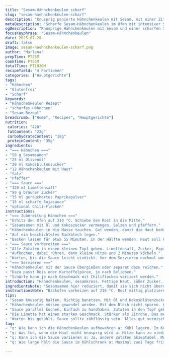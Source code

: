 ```yaml
---
title: "Sesam-Hähnchenkeulen scharf"
slug: "sesam-haehnchenkeulen-scharf"
description: "Knusprig panierte Hähnchenkeulen mit Sesam, mit einer Zitronen-Chili-Sauce. Die Hähnchenkeulen werden im Ofen gebacken, bis sie goldbraun sind. Die Sauce kombiniert Zitronensaft mit braunem Zucker, geräuchertem Paprika, und scharfer Sojasauce. Geeignet für vier Portionen. Glutenfrei, laktosefrei, ohne Nüsse und Eier. Zubereitungszeit ca. 25 Minuten, Backzeit nahe 55 Minuten. Variante mit Kokoszucker und Limettensaft, für frische und untypische Note. Einfache Vorbereitung, intensive Aromen."
metaDescription: "Scharfe Sesam-Hähnchenkeulen im Ofen mit intensiver Sauce für ein geschmackvolles Essen. Zubereitung in einer Stunde."
ogDescription: "Knusprige Hähnchenkeulen mit Sesam und einer scharfen Sauce aus Limette. Perfekt für einen schnellen Genuss."
focusKeyphrase: "Sesam-Hähnchenkeulen"
date: 2025-07-28
draft: false
image: sesam-haehnchenkeulen-scharf.png
author: "Marlena"
prepTime: PT25M
cookTime: PT55M
totalTime: PT1H20M
recipeYield: "4 Portionen"
categories: ["Hauptgerichte"]
tags:
- "Hähnchen"
- "Glutenfrei"
- "Scharf"
keywords:
- "Hähnchenkeulen Rezept"
- "scharfes Hähnchen"
- "Sesam Rezept"
breadcrumb: ["Home", "Recipes", "Hauptgerichte"]
nutrition: 
 calories: "420"
 fatContent: "22g"
 carbohydrateContent: "18g"
 proteinContent: "35g"
ingredients:
- "=== Hähnchen ==="
- "50 g Sesamsamen"
- "25 ml Olivenöl"
- "20 ml Kokosblütenzucker"
- "12 Hähnchenkeulen mit Haut"
- "Salz"
- "Pfeffer"
- "=== Sauce ==="
- "120 ml Limettensaft"
- "90 g brauner Zucker"
- "35 ml geräuchertes Paprikapulver"
- "15 ml scharfe Sojasauce"
- "optional Chili-Flocken"
instructions:
- "=== Zubereitung Hähnchen ==="
- "Erhitz den Ofen auf 210 °C. Schiebe den Rost in die Mitte."
- "Sesamsamen mit Öl und Kokoszucker vermengen. Salzen und pfeffern."
- "Hähnchenkeulen in die Masse tauchen. Gut wenden, damit die Haut bedeckt ist."
- "Auf ein beschichtetes Backblech legen."
- "Backen lassen für etwa 55 Minuten. In der Hälfte wenden. Haut soll knusprig sein, innen durch."
- "=== Sauce vorbereiten ==="
- "Alle Zutaten in einen kleinen Topf geben. Limettensaft, Zucker, Paprika und Sojasauce gut vermischen."
- "Aufkochen, dabei rühren, dann kleine Hitze und 2 Minuten köcheln."
- "Warten, bis die Sauce leicht eindickt. Vor dem Servieren nochmal umrühren."
- "=== Servieren ==="
- "Hähnchenkeulen mit der Sauce übergießen oder separat dazu reichen."
- "Dazu passt Reis oder Kartoffelpüree, je nach Belieben."
- "Schärfe kann je nach Geschmack mit Chiliflocken variiert werden."
introduction: "Hähnchenkeulen, sesamkross. Fettige Haut, süßer Zucker. Kokosblütenzucker, Limette statt Zitrone, sorgt für den Frische-Kick. Paprika mit rauchigem Unterton. Statt Tabasco, scharfe Sojasauce. Ein bisschen Feuer, ohne Überforderung. Backofen glüht, 210 Grad. Die Haut will knistern, innen saftig bleiben. Länger drin als typisch, dafür mehr Geschmack. Die Sauce dickt ein, nicht zu dick. Limetten bringen Säure, nicht nur Schärfe. Sesam muss mehr sein. Nicht nur Beilage, Hauptakteur. Kartoffelpüree oder Reis, simple Wahl. Schnell vorbereitet, dann im Ofen die Zeit nutzen. Jedes Stück bekommt Aufmerksamkeit durch Wenden. Ohne Nüsse, ohne Milch, für viele Essende. Aufgewertet durch kleine Drehungen an der Zutatenliste. Schon in der Küche riecht es anders. Brennt kaum, entfaltet sich."
ingredientsNote: "Sesamsamen hier reduziert, damit sie sich nicht überdecken, trotzdem knusprig. Kokosblütenzucker bringt intensivere, fast caramellige Süße statt normalem braunem Zucker. Limettensaft stärker als Zitrone, dafür milder Säureton. Sojasauce ersetzt Tabasco, sorgt für Umami und dezente Schärfe, ausgewogen. Paprikapulver geräuchert, gibt andern Geschmackskern. Die Hähnchenkeulen mit Haut behalten Fett und werden knuspriger. Salz und Pfeffer grundlegend, keine Extra-Gewürze, purer Geschmack. Die Menge Sesam leicht reduziert, so dass Öl und Zucker die Haut gleichmäßig bedecken. Der Zucker karamellisiert sanfter, bleibt in Verbindung mit Öl."
instructionsNote: "Backofen vorheizen auf 210 °C. Rost mittig platzieren, Hitze von oben und unten, für gleichmäßige Bräunung. Sesam mit Öl und Zucker gut vermischen, bis der Zucker etwas feucht scheint. Hähnchenkeulen damit benetzen, nicht nur einstreichen, sondern richtig wenden. Auf ein mit Backpapier oder Antihaftfolie ausgelegtes Blech legen, nicht zu eng, damit Hitze zirkuliert. Während Backzeit einmal wenden, genau bei Minute 25 bis 30. Das sorgt für knusprige Haut von allen Seiten. Sauce parallel zubereiten: alle Zutaten in kleinen Topf, aufkochen, dann runterschalten und kurz leicht köcheln lassen, so dickt die Sauce an. Nicht zu früh vorbereiten, damit sie frisch bleibt. Beim Servieren vorher Sauce gut umrühren, eventuell mit Chiliflocken nachschärfen. Beilagen können separat vorbereitet werden, konzentriert bleiben auf das Hähnchen. Fertig heißt: knusprig, saftig, würzig mit leichtem Kick."
tips:
- "Sesam knusprig halten. Richtig benetzen. Mit Öl und Kokosblütenzucker gut vermischen. Nicht quer aussehen lassen. Besser auftragen. Dann wird der Geschmack intensiv. Haut braucht diese Mischung."
- "Hähnchenkeulen müssen gewendet werden. Mit dem Blech nicht sparen. Hitze zirkuliert. Das sorgt für die Knusprigkeit. In der Mitte. Eine Wende nach 30 Minuten. Damit wird alles gleichmäßig. Keine Sorge um Überhitzung."
- "Sauce parallel kochen. Einfach zu handhaben. Zutaten in den Topf geben. Rühren ist wichtig. Hitze runterstellen, dann zwei Minuten köcheln. Perfekte Konsistenz erreichen. Rein in die Sauce ist wichtig. Sich um die Sauce kümmern."
- "Die Limette hat einen starken Geschmack. Stärker als Zitrone. Das merkt man in der Sauce. Bei den Hähnchen bringt sie eine andere Dimension. Paprika ist rauchig, das gibt den Kick. Mal ausprobieren, was besser passt. Brennt nicht zu sehr."
- "Warten bis gekühlt. Sauce sollte zähflüssig sein. Alles gut vermischen. Vor dem Servieren nochmal umrühren. Schärfe nach eigenem Geschmack anpassen. Das macht Spaß. Können zusätzliche Flocken hinzugefügt werden."
faq:
- "q: Wie kann ich die Hähnchenkeulen aufbewahren a: Kühl lagern. Im Kühlschrank. In einem luftdichten Behälter. Entfernt von anderen Lebensmitteln. Auch gut einfrieren. Aber am besten frisch genießen."
- "q: Was tun, wenn die Haut nicht knusprig wird a: Hitze kann zu niedrig sein. Oder nicht lange genug gebacken. Wenden ist wichtig. Zuerst mit etwas Abstand, dann mehr Hitze. Es gibt viele Wege."
- "q: Kann ich die Sauce variieren a: Ja, andere Zutaten akzeptabel. Mehr Limette oder Chili. Probieren mit Mango oder Ananas. Andere Aromen hinzufügen."
- "q: Wie lange hält die Sauce im Kühlschrank a: Maximal zwei Tage frisch. Aber in einem Behälter aufbewahren. Vor Gebrauch gut umrühren. Danach nochmal testen. "

---
```


